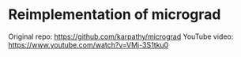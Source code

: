 # Reimplementation of micrograd

Original repo: https://github.com/karpathy/micrograd
YouTube video: https://www.youtube.com/watch?v=VMj-3S1tku0